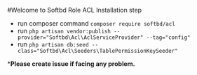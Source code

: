#Welcome to Softbd Role ACL
Installation step
- run composer command `composer require softbd/acl`
- run `php artisan vendor:publish --provider="Softbd\Acl\AclServiceProvider" --tag="config"`
- run `php artisan db:seed --class="Softbd\Acl\Seeders\TablePermissionKeySeeder"`


***Please create issue if facing any problem.**
